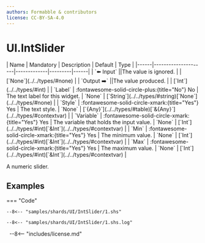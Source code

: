 ```yaml
---
authors: Formabble & contributors
license: CC-BY-SA-4.0
---
```



# UI.IntSlider

<div class="sh-parameters" markdown="1">
| Name | Mandatory | Description | Default | Type |
|------|---------------------|-------------|---------|------|
| `⬅️ Input` ||The value is ignored. | | [`None`](../../types/#none) |
| `Output ➡️` ||The value produced. | | [`Int`](../../types/#int) |
| `Label` | :fontawesome-solid-circle-plus:{title="No"} No  | The text label for this widget. | `None` | [`String`](../../types/#string)[`None`](../../types/#none) |
| `Style` | :fontawesome-solid-circle-xmark:{title="Yes"} Yes  | The text style. | `None` | [`{Any}`](../../types/#table)[`&{Any}`](../../types/#contextvar) |
| `Variable` | :fontawesome-solid-circle-xmark:{title="Yes"} Yes  | The variable that holds the input value. | `None` | [`Int`](../../types/#int)[`&Int`](../../types/#contextvar) |
| `Min` | :fontawesome-solid-circle-xmark:{title="Yes"} Yes  | The minimum value. | `None` | [`Int`](../../types/#int)[`&Int`](../../types/#contextvar) |
| `Max` | :fontawesome-solid-circle-xmark:{title="Yes"} Yes  | The maximum value. | `None` | [`Int`](../../types/#int)[`&Int`](../../types/#contextvar) |

</div>

A numeric slider.

## Examples

=== "Code"

  ```x86asm linenums="1"
  --8<-- "samples/shards/UI/IntSlider/1.shs"
  ```

  ```
  --8<-- "samples/shards/UI/IntSlider/1.shs.log"
  ```
&nbsp;
--8<-- "includes/license.md"

